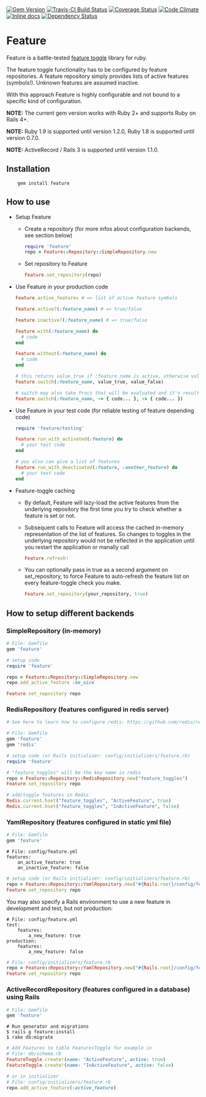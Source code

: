[![Gem Version](https://badge.fury.io/rb/feature.svg)](https://rubygems.org/gems/feature)
[![Travis-CI Build Status](https://travis-ci.org/mgsnova/feature.svg)](https://travis-ci.org/mgsnova/feature)
[![Coverage Status](http://img.shields.io/coveralls/mgsnova/feature/master.svg)](https://coveralls.io/r/mgsnova/feature)
[![Code Climate](https://codeclimate.com/github/mgsnova/feature.svg)](https://codeclimate.com/github/mgsnova/feature)
[![Inline docs](http://inch-ci.org/github/mgsnova/feature.svg)](http://inch-ci.org/github/mgsnova/feature)
[![Dependency Status](https://gemnasium.com/mgsnova/feature.svg)](https://gemnasium.com/mgsnova/feature)

# Feature

Feature is a battle-tested [feature toggle](http://martinfowler.com/bliki/FeatureToggle.html) library for ruby.

The feature toggle functionality has to be configured by feature repositories. A feature repository simply provides lists of active features (symbols!). Unknown features are assumed inactive.

With this approach Feature is highly configurable and not bound to a specific kind of configuration.

**NOTE:** The current gem version works with Ruby 2+ and supports Ruby on Rails 4+.

**NOTE:** Ruby 1.9 is supported until version 1.2.0, Ruby 1.8 is supported until version 0.7.0.

**NOTE:** ActiveRecord / Rails 3 is supported until version 1.1.0.

## Installation

        gem install feature

## How to use

* Setup Feature
    * Create a repository (for more infos about configuration backends, see section below)
        ```ruby
        require 'feature'
        repo = Feature::Repository::SimpleRepository.new
        ```

    * Set repository to Feature
        ```ruby
        Feature.set_repository(repo)
        ```

* Use Feature in your production code
    ```ruby
    Feature.active_features # => list of active feature symbols

    Feature.active?(:feature_name) # => true/false

    Feature.inactive?(:feature_name) # => true/false

    Feature.with(:feature_name) do
      # code
    end

    Feature.without(:feature_name) do
      # code
    end

    # this returns value_true if :feature_name is active, otherwise value_false
    Feature.switch(:feature_name, value_true, value_false)

    # switch may also take Procs that will be evaluated and it's result returned.
    Feature.switch(:feature_name, -> { code... }, -> { code... })
    ```

* Use Feature in your test code (for reliable testing of feature depending code)
    ```ruby
    require 'feature/testing'

    Feature.run_with_activated(:feature) do
      # your test code
    end

    # you also can give a list of features
    Feature.run_with_deactivated(:feature, :another_feature) do
      # your test code
    end
    ```

* Feature-toggle caching

    * By default, Feature will lazy-load the active features from the
      underlying repository the first time you try to check whether a
      feature is set or not.

    * Subsequent calls to Feature will access the cached in-memory
      representation of the list of features. So changes to toggles in the
      underlying repository would not be reflected in the application
      until you restart the application or manally call
        ```ruby
        Feature.refresh!
        ```

    * You can optionally pass in true as a second argument on
      set_repository, to force Feature to auto-refresh the feature list
      on every feature-toggle check you make.
        ```ruby
        Feature.set_repository(your_repository, true)
        ```

## How to setup different backends

### SimpleRepository (in-memory)
```ruby
# File: Gemfile
gem 'feature'
```

```ruby
# setup code
require 'feature'

repo = Feature::Repository::SimpleRepository.new
repo.add_active_feature :be_nice

Feature.set_repository repo
```

### RedisRepository (features configured in redis server)
```ruby
# See here to learn how to configure redis: https://github.com/redis/redis-rb

# File: Gemfile
gem 'feature'
gem 'redis'
```

```ruby
# setup code (or Rails initializer: config/initializers/feature.rb)
require 'feature'

# "feature_toggles" will be the key name in redis
repo = Feature::Repository::RedisRepository.new("feature_toggles")
Feature.set_repository repo

# add/toggle features in Redis
Redis.current.hset("feature_toggles", "ActiveFeature", true)
Redis.current.hset("feature_toggles", "InActiveFeature", false)
```

### YamlRepository (features configured in static yml file)
```ruby
# File: Gemfile
gem 'feature'
```

```
# File: config/feature.yml
features:
    an_active_feature: true
    an_inactive_feature: false
```

```ruby
# setup code (or Rails initializer: config/initializers/feature.rb)
repo = Feature::Repository::YamlRepository.new("#{Rails.root}/config/feature.yml")
Feature.set_repository repo
```

You may also specify a Rails environment to use a new feature in development and test, but not production:
```
# File: config/feature.yml
test:
    features:
        a_new_feature: true
production:
    features:
        a_new_feature: false
```

```ruby
# File: config/initializers/feature.rb
repo = Feature::Repository::YamlRepository.new("#{Rails.root}/config/feature.yml", Rails.env)
Feature.set_repository repo
```

### ActiveRecordRepository (features configured in a database) using Rails

```ruby
# File: Gemfile
gem 'feature'
```

```
# Run generator and migrations
$ rails g feature:install
$ rake db:migrate
```

```ruby
# Add Features to table FeaturesToggle for example in
# File: db/schema.rb
FeatureToggle.create!(name: "ActiveFeature", active: true)
FeatureToggle.create!(name: "InActiveFeature", active: false)

# or in initializer
# File: config/initializers/feature.rb
repo.add_active_feature(:active_feature)
```
